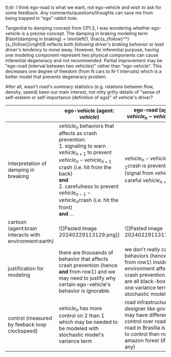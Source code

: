 
tl;dr: I think ego-road is what we want, not ego-vehicle and wish to ask for some feedback. Any comments/questions/thoughts can save me from being trapped in "ego" rabbit hole.

Tangential to damping concept from CP1.3, I was wondering whether ego-vehicle is a precise concept. The damping in braking modeling term  $\text{damping in braking} = \min\left(1, \frac{s_{follow}^*}{s_{follow}}\right)$ reflects both _following driver's braking behavior_ or _lead driver's tendency_ to move away. However, for inferential purpose, having one modeling component represent two physical components can cause inferential degeneracy and not recommended. Partial improvement may be "ego-road (interval between two vehicles)" rather than "ego-vehicle". This decreases one degree of freedom (from N cars to N-1 intervals) which is a better model that prevents degeneracy problem. 

After all, wasn't road's summary statistics (e.g. relations between flow, density, speed) been our main interest, not nitty gritty details of "sense of self-esteem or self-importance (definition of ego)" of vehicle's driver?

|                                                        | ego-vehicle (agent: $vehicle$)                                                                                                                                                                                                                                                        | ego-road (agent: $vehicle_{n}-vehicle_{n+1}$)                                                                                                                               |
| ------------------------------------------------------ | ------------------------------------------------------------------------------------------------------------------------------------------------------------------------------------------------------------------------------------------------------------------------------------- | --------------------------------------------------------------------------------------------------------------------------------------------------------------------------- |
| interpretation of damping in breaking                  | $vehicle_{n}$ behaviors that affects as crash prevention:<br>1. signaling to warn $vehicle_{n+1}$ to prevent $vehicle_{n}-vehicle_{n+1}$ crash (i.e. hit from the back) <br>**and**<br>2. carefulness to prevent $vehicle_{n-1}-vehicle_{n}$crash (i.e. hit the front)<br>**and** ... | $vehicle_{n}-vehicle_{n+1}$crash is prevented by {signal from $vehicle_{n}$ **or** careful $vehicle_{n+1}$ **or**...}                                                       |
| cartoon (agent:brain interacts with environment:earth) | ![[Pasted image 20240229113129.png]]                                                                                                                                                                                                                                                  | ![[Pasted image 20240229113116.png]]                                                                                                                                        |
| justification for modeling                             | there are thousands of behavior that affects crash prevention (hence **and** from row1) and we may need to justify why certain ego-vehicle's behavior is ignorable.                                                                                                                   | we don't really care what behaviors (hence **or** from row1) inside environment affects crash prevention. they are all black-boxed as one variance term in stochastic model |
| control (measured by feeback loop clockspeed)          | $vehicle_{n}$ has more control on 2 than 1 which may be needed to be modeled with  stochastic model's variance term                                                                                                                                                                   | road infrastructure designer like government may have different control over roads e.g. road in Brasília is easier to control than road in amazon forest (if there's any)   |
